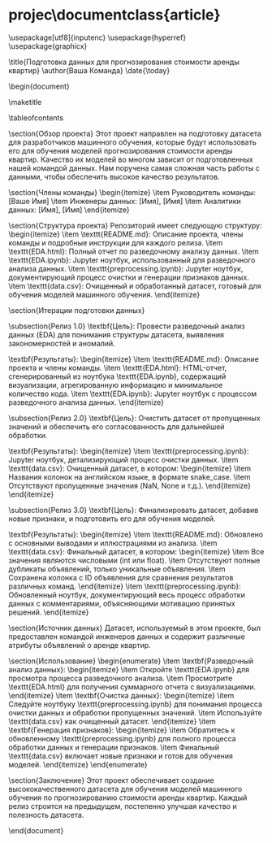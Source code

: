 # projec\documentclass{article}
\usepackage[utf8]{inputenc}
\usepackage{hyperref}
\usepackage{graphicx}

\title{Подготовка данных для прогнозирования стоимости аренды квартир}
\author{Ваша Команда}
\date{\today}

\begin{document}

\maketitle

\tableofcontents

\section{Обзор проекта}
Этот проект направлен на подготовку датасета для разработчиков машинного обучения, которые будут использовать его для обучения моделей прогнозирования стоимости аренды квартир. Качество их моделей во многом зависит от подготовленных нашей командой данных. Нам поручена самая сложная часть работы с данными, чтобы обеспечить высокое качество результатов.

\section{Члены команды}
\begin{itemize}
    \item Руководитель команды: [Ваше Имя]
    \item Инженеры данных: [Имя], [Имя]
    \item Аналитики данных: [Имя], [Имя]
\end{itemize}

\section{Структура проекта}
Репозиторий имеет следующую структуру:
\begin{itemize}
    \item \texttt{README.md}: Описание проекта, члены команды и подробные инструкции для каждого релиза.
    \item \texttt{EDA.html}: Полный отчет по разведочному анализу данных.
    \item \texttt{EDA.ipynb}: Jupyter ноутбук, использованный для разведочного анализа данных.
    \item \texttt{preprocessing.ipynb}: Jupyter ноутбук, документирующий процесс очистки и генерации признаков данных.
    \item \texttt{data.csv}: Очищенный и обработанный датасет, готовый для обучения моделей машинного обучения.
\end{itemize}

\section{Итерации подготовки данных}

\subsection{Релиз 1.0}
\textbf{Цель}: Провести разведочный анализ данных (EDA) для понимания структуры датасета, выявления закономерностей и аномалий.

\textbf{Результаты}:
\begin{itemize}
    \item \texttt{README.md}: Описание проекта и члены команды.
    \item \texttt{EDA.html}: HTML-отчет, сгенерированный из ноутбука \texttt{EDA.ipynb}, содержащий визуализации, агрегированную информацию и минимальное количество кода.
    \item \texttt{EDA.ipynb}: Jupyter ноутбук с процессом разведочного анализа данных.
\end{itemize}

\subsection{Релиз 2.0}
\textbf{Цель}: Очистить датасет от пропущенных значений и обеспечить его согласованность для дальнейшей обработки.

\textbf{Результаты}:
\begin{itemize}
    \item \texttt{preprocessing.ipynb}: Jupyter ноутбук, детализирующий процесс очистки данных.
    \item \texttt{data.csv}: Очищенный датасет, в котором:
    \begin{itemize}
        \item Названия колонок на английском языке, в формате snake\_case.
        \item Отсутствуют пропущенные значения (NaN, None и т.д.).
    \end{itemize}
\end{itemize}

\subsection{Релиз 3.0}
\textbf{Цель}: Финализировать датасет, добавив новые признаки, и подготовить его для обучения моделей.

\textbf{Результаты}:
\begin{itemize}
    \item \texttt{README.md}: Обновлено с основными выводами и иллюстрациями из анализа.
    \item \texttt{data.csv}: Финальный датасет, в котором:
    \begin{itemize}
        \item Все значения являются числовыми (int или float).
        \item Отсутствуют полные дубликаты объявлений, только уникальные объявления.
        \item Сохранена колонка с ID объявления для сравнения результатов различных команд.
    \end{itemize}
    \item \texttt{preprocessing.ipynb}: Обновленный ноутбук, документирующий весь процесс обработки данных с комментариями, объясняющими мотивацию принятых решений.
\end{itemize}

\section{Источник данных}
Датасет, используемый в этом проекте, был предоставлен командой инженеров данных и содержит различные атрибуты объявлений о аренде квартир.

\section{Использование}
\begin{enumerate}
    \item \textbf{Разведочный анализ данных}:
    \begin{itemize}
        \item Откройте \texttt{EDA.ipynb} для просмотра процесса разведочного анализа.
        \item Просмотрите \texttt{EDA.html} для получения суммарного отчета с визуализациями.
    \end{itemize}
    \item \textbf{Очистка данных}:
    \begin{itemize}
        \item Следуйте ноутбуку \texttt{preprocessing.ipynb} для понимания процесса очистки данных и обработки пропущенных значений.
        \item Используйте \texttt{data.csv} как очищенный датасет.
    \end{itemize}
    \item \textbf{Генерация признаков}:
    \begin{itemize}
        \item Обратитесь к обновленному \texttt{preprocessing.ipynb} для полного процесса обработки данных и генерации признаков.
        \item Финальный \texttt{data.csv} включает новые признаки и готов для обучения моделей.
    \end{itemize}
\end{enumerate}

\section{Заключение}
Этот проект обеспечивает создание высококачественного датасета для обучения моделей машинного обучения по прогнозированию стоимости аренды квартир. Каждый релиз строится на предыдущем, постепенно улучшая качество и полезность датасета.

\end{document}
